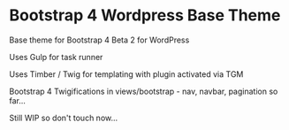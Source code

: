 # Bootstrap 4 Wordpress Base Theme

Base theme for Bootstrap 4 Beta 2 for WordPress

Uses Gulp for task runner

Uses Timber / Twig for templating with plugin activated via TGM

Bootstrap 4 Twigifications in views/bootstrap - nav, navbar, pagination so far...

Still WIP so don't touch now...

